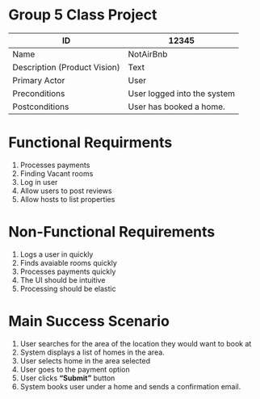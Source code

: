 # Group 5 Class Project

| ID | 12345 |
| ----------- | ----------- |
| Name | NotAirBnb |
| Description (Product Vision) | Text |
| Primary Actor | User |
| Preconditions | User logged into the system |
| Postconditions | User has booked a home. |

# Functional Requirments
1. Processes payments
2. Finding Vacant rooms
3. Log in user
4. Allow users to post reviews
5. Allow hosts to list properties


# Non-Functional Requirements
1. Logs a user in quickly
2. Finds avaiable rooms quickly
3. Processes payments quickly
4. The UI should be intuitive
5. Processing should be elastic


# Main Success Scenario  
1. User searches for the area of the location they would want to book at
2. System displays a list of homes in the area.
3. User selects home in the area selected 
4. User goes to the payment option
5. User clicks **“Submit”** button
6. System books user under a home and sends a confirmation email.
